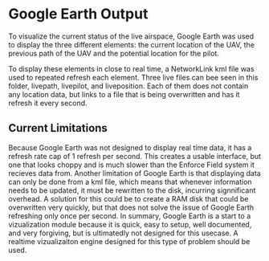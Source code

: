 # Google Earth Output 

To visualize the current status of the live airspace, Google Earth was used to
display the three different elements: the current location of the UAV, the
previous path of the UAV and the potential location for the pilot. 

To display these elements in close to real time, a NetworkLink kml file was used
to repeated refresh each element. Three live files can bee seen in this folder,
livepath, livepilot, and liveposition. Each of them does not contain any
location data, but links to a file that is being overwritten and has it refresh
it every second.

## Current Limitations 
Because Google Earth was not designed to display real time data, it has a
refresh rate cap of 1 refresh per second. This creates a usable interface, but
one that looks choppy and is much slower than the Enforce Field system it
recieves data from. 
Another limitation of Google Earth is that displaying data can only be done from
a kml file, which means that whenever information needs to be updated, it must
be rewritten to the disk, incurring signnificant overhead. A solution for this
could be to create a RAM disk that could be overwritten very quickly, but that
does not solve the issue of Google Earth refreshing only once per second. 
In summary, Google Earth is a start to a vizualization module because it is
quick, easy to setup, well documented, and very forgiving, but is ultimatedly
not designed for this usecase. A realtime vizualizaiton engine designed for this
type of problem should be used.
